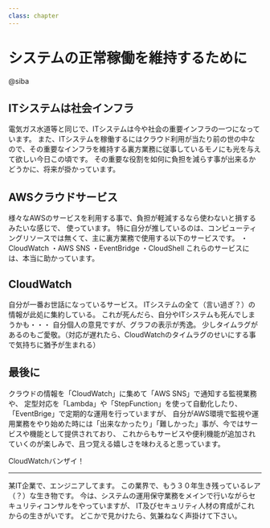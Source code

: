 ```yaml
---
class: chapter
---
```



# システムの正常稼働を維持するために

<div class="flush-right">@siba</div>

## ITシステムは社会インフラ
電気ガス水道等と同じで、ITシステムは今や社会の重要インフラの一つになっています。
また、ITシステムを稼働するにはクラウド利用が当たり前の世の中なので、その重要なインフラを維持する裏方業務に従事しているモノにも光を与えて欲しい今日この頃です。
その重要な役割を如何に負担を減らす事が出来るかどうかに、将来が掛かっています。

## AWSクラウドサービス
様々なAWSのサービスを利用する事で、負担が軽減するなら使わないと損するみたいな感じで、
使っています。
特に自分が推しているのは、コンピューティングリソースでは無くて、主に裏方業務で使用する以下のサービスです。
・CloudWatch
・AWS SNS
・EventBridge
・CloudShell
これらのサービスには、本当に助かっています。

## CloudWatch
自分が一番お世話になっているサービス。
ITシステムの全て（言い過ぎ？）の情報が此処に集約している。
これが死んだら、自分やITシステムも死んでしまうかも・・・
自分個人の意見ですが、グラフの表示が秀逸。
少しタイムラグがあるのもご愛敬。（対応が遅れたら、CloudWatchのタイムラグのせいにする事で気持ちに猶予が生まれる）

## 最後に
クラウドの情報を「CloudWatch」に集めて「AWS SNS」で通知する監視業務や、
定型対応を「Lambda」や「StepFunction」を使って自動化したり、「EventBrige」で定期的な運用を行っていますが、
自分がAWS環境で監視や運用業務をやり始めた時には「出来なかったり」「難しかった」事が、今ではサービスや機能として提供されており、
これからもサービスや便利機能が追加されていくのが楽しみで、且つ覚える嬉しさを味わえると思っています。

CloudWatchバンザイ！


---


<p style="margin-top: 0.5em; margin-bottom: 2em;">
某IT企業で、エンジニアしてます。
この業界で、もう３０年生き残っているレア（？）な生き物です。
今は、システムの運用保守業務をメインで行いながらセキュリティコンサルをやっていますが、
IT及びセキュリティ人材の育成がこれからの生きがいです。
どこかで見かけたら、気兼ねなく声掛けて下さい。
</p>